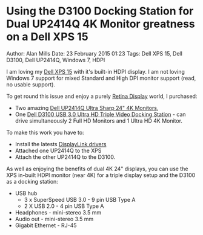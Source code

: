 Using the D3100 Docking Station for Dual UP2414Q 4K Monitor greatness on a Dell XPS 15
======================================================================================
Author: Alan Mills
Date: 23 February 2015 01:23
Tags: Dell XPS 15, Dell D3100, Dell UP2414Q, Windows 7, HDPI

I am loving my [Dell XPS 15](http://amzn.to/1MOQnj9) with it's built-in HDPI display.  I am not loving Windows 7 support for mixed Standard and High DPI monitor support (read, no usable support).

To get round this issue and enjoy a purely [Retina Display](https://en.wikipedia.org/wiki/Retina_display) world, I purchased:
* Two amazing [Dell UP2414Q Ultra Sharp 24" 4K Monitors](http://amzn.to/1MORu2v),
* One [Dell D3100 USB 3.0 Ultra HD Triple Video Docking Station](http://amzn.to/1UEw6iT) - can drive simultaneously 2 Full HD Monitors and 1 Ultra HD 4K Monitor.

To make this work you have to:
* Install the latests [DisplayLink drivers](http://www.displaylink.com/downloads/windows)
* Attached one UP2414Q to the XPS
* Attach the other UP2414Q to the D3100.

As well as enjoying the benefits of dual 4K 24" displays, you can use the XPS in-built HDPI monitor (near 4K) for a triple display setup and the D3100 as a docking station:
* USB hub
  * 3 x SuperSpeed USB 3.0 - 9 pin USB Type A
  * 2 X USB 2.0 - 4 pin USB Type A
* Headphones - mini-stereo 3.5 mm
* Audio out - mini-stereo 3.5 mm
* Gigabit Ethernet - RJ-45
